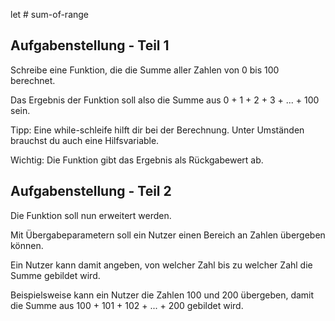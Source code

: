 let # sum-of-range

## Aufgabenstellung - Teil 1
Schreibe eine Funktion, die die Summe aller Zahlen von 0 bis 100 berechnet.

Das Ergebnis der Funktion soll also die Summe aus 0 + 1 + 2 + 3 + ... + 100 sein.

Tipp: Eine while-schleife hilft dir bei der Berechnung. Unter Umständen brauchst du auch eine Hilfsvariable.

Wichtig: Die Funktion gibt das Ergebnis als Rückgabewert ab.

## Aufgabenstellung - Teil 2
Die Funktion soll nun erweitert werden. 

Mit Übergabeparametern soll ein Nutzer einen Bereich an Zahlen übergeben können.

Ein Nutzer kann damit angeben, von welcher Zahl bis zu welcher Zahl die Summe gebildet wird.

Beispielsweise kann ein Nutzer die Zahlen 100 und 200 übergeben, damit die Summe aus 100 + 101 + 102 + ... + 200 gebildet wird.
